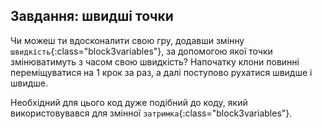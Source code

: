 ## Завдання: швидші точки

Чи можеш ти вдосконалити свою гру, додавши змінну `швидкість`{:class="block3variables"}, за допомогою якої точки змінюватимуть з часом свою швидкість? Напочатку клони повинні переміщуватися на 1 крок за раз, а далі поступово рухатися швидше і швидше.

Необхідний для цього код дуже подібний до коду, який використовувався для змінної `затримка`{:class="block3variables"}.